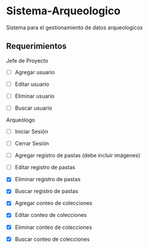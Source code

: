 # Sistema-Arqueologico
 Sistema para el gestionamiento de datos arqueologicos



## Requerimientos

Jefe de Proyecto

- [ ] Agregar usuario
- [ ] Editar usuario
- [ ] Eliminar usuario
- [ ] Buscar usuario



Arqueólogo

- [ ] Iniciar Sesión
- [ ] Cerrar Sesión
- [ ] Agregar registro de pastas (debe incluir imágenes)
- [ ] Editar registro de pastas
- [x] Eliminar registro de pastas
- [x] Buscar registro de pastas
- [x] Agregar conteo de colecciones
- [x] Editar conteo de colecciones
- [x] Eliminar conteo de colecciones
- [x] Buscar conteo de colecciones
































